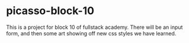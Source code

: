 # picasso-block-10
This is a project for block 10 of fullstack academy. There will be an input form, and then some art showing off new css styles we have learned. 

